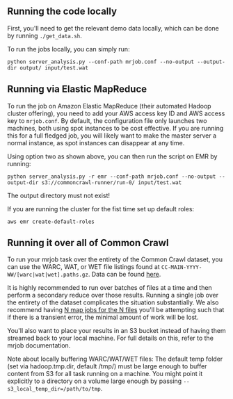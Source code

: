 ## Running the code locally

First, you'll need to get the relevant demo data locally, which can be done by running `./get_data.sh`.

To run the jobs locally, you can simply run:

```
python server_analysis.py --conf-path mrjob.conf --no-output --output-dir output/ input/test.wat
```

## Running via Elastic MapReduce

To run the job on Amazon Elastic MapReduce (their automated Hadoop cluster offering), you need to add your AWS access key ID and AWS access key to `mrjob.conf`.
By default, the configuration file only launches two machines, both using spot instances to be cost effective. If you are running this for a full fledged job, you will likely want to make the master server a normal instance, as spot instances can disappear at any time.

Using option two as shown above, you can then run the script on EMR by running:

```
python server_analysis.py -r emr --conf-path mrjob.conf --no-output --output-dir s3://commoncrawl-runner/run-0/ input/test.wat
```

The output directory must not exist!

If you are running the cluster for the fist time set up default roles:

```
aws emr create-default-roles
```

## Running it over all of Common Crawl

To run your mrjob task over the entirety of the Common Crawl dataset, you can use the WARC, WAT, or WET file listings found at `CC-MAIN-YYYY-WW/[warc|wat|wet].paths.gz`. Data can be found [here](https://commoncrawl.org/the-data/get-started/).

It is highly recommended to run over batches of files at a time and then perform a secondary reduce over those results.
Running a single job over the entirety of the dataset complicates the situation substantially.
We also recommend having [N map jobs for the N files](https://groups.google.com/forum/#!topic/mrjob/o9t5FrgkMCs) you'll be attempting such that if there is a transient error, the minimal amount of work will be lost.

You'll also want to place your results in an S3 bucket instead of having them streamed back to your local machine.
For full details on this, refer to the mrjob documentation.

Note about locally buffering WARC/WAT/WET files: The default temp folder (set via hadoop.tmp.dir, default /tmp/) must be large enough to buffer content from S3 for all task running on a machine. You might point it explicitly to a directory on a volume large enough by passing `--s3_local_temp_dir=/path/to/tmp`.
